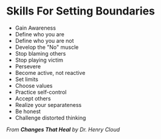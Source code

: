 # Skills For Setting Boundaries
* Gain Awareness
* Define who you are
* Define who you are not
* Develop the "No" muscle
* Stop blaming others
* Stop playing victim
* Persevere
* Become active, not reactive
* Set limits
* Choose values
* Practice self-control
* Accept others
* Realize your separateness
* Be honest
* Challenge distorted thinking

*From **_Changes That Heal_** by Dr. Henry Cloud*
